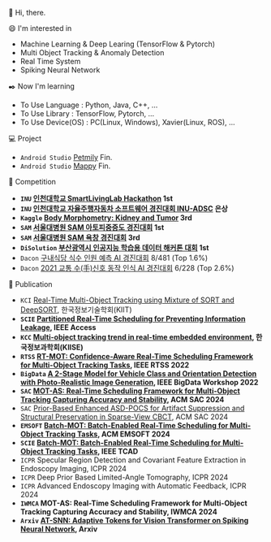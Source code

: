 :wave: Hi, there.

:smile: I'm interested in
 - Machine Learning & Deep Learing (TensorFlow & Pytorch)
 - Multi Object Tracking & Anomaly Detection
 - Real Time System
 - Spiking Neural Network

:black_nib: Now I'm learning
 - To Use Language : Python, Java, C++, ...
 - To Use Library : TensorFlow, Pytorch, ...
 - To Use Device(OS) : PC(Linux, Windows), Xavier(Linux, ROS), ...

:computer: Project
 - `Android Studio` [Petmily](https://github.com/sunni3722/PetApplication) Fin.
 - `Android Studio` [Mappy](https://github.com/Jarvas-2021/open-sw-dev) Fin.

:triangular_flag_on_post: Competition<br>
 - **`INU` [인천대학교 SmartLivingLab Hackathon](https://github.com/anima0729/INU-SmartLivingLabHakathon) 1st**
 - **`INU` [인천대학교 자율주행자동차 소프트웨어 경진대회 INU-ADSC](http://www.inu.ac.kr/user/indexSub.do?codyMenuSeq=102091&siteId=isis&dum=dum&boardId=48017&page=1&command=view&boardSeq=639651) 은상**
 - **`Kaggle` [Body Morphometry: Kidney and Tumor](https://www.kaggle.com/c/body-morphometry-kidney-and-tumor) 3rd**
 - **`SAM` [서울대병원 SAM 아토피중증도 경진대회](https://sam.healthbigdata.org/) 1st**
 - **`SAM` [서울대병원 SAM 욕창 경진대회](https://sam.healthbigdata.org/) 3rd**
 - **`DiSolution` [부산광역시 인공지능 학습용 데이터 해커톤 대회](https://github.com/anima0729/SlowFast) 1st**
 - `Dacon` [구내식당 식수 인원 예측 AI 경진대회](https://dacon.io/competitions/official/235743/overview/description) 8/481 (Top 1.6%)
 - `Dacon` [2021 교통 수(手)신호 동작 인식 AI 경진대회](https://www.dacon.io/competitions/official/235806/leaderboard) 6/228 (Top 2.6%)

:page_facing_up: Publication<br>
- `KCI` [Real-Time Multi-Object Tracking using Mixture of SORT and DeepSORT](https://www.kci.go.kr/kciportal/ci/sereArticleSearch/ciSereArtiView.kci?sereArticleSearchBean.artiId=ART002767099), 한국정보기술학회(KIIT)
- **`SCIE` [Partitioned Real-Time Scheduling for Preventing Information Leakage](https://ieeexplore.ieee.org/document/9720955), IEEE Access**
- **`KCC` [Multi-object tracking trend in real-time embedded environment](https://www.dbpia.co.kr/journal/articleDetail?nodeId=NODE11113128), 한국정보과학회(KIISE)**
- **`RTSS` [RT-MOT: Confidence-Aware Real-Time Scheduling Framework for Multi-Object Tracking Tasks](https://ieeexplore.ieee.org/document/9984748), IEEE RTSS 2022**
- **`BigData` [A 2-Stage Model for Vehicle Class and Orientation Detection with Photo-Realistic Image Generation](https://ieeexplore.ieee.org/document/10020472), IEEE BigData Workshop 2022**
- **`SAC` [MOT-AS: Real-Time Scheduling Framework for Multi-Object Tracking Capturing Accuracy and Stability](https://dl.acm.org/doi/10.1145/3605098.3635996), ACM SAC 2024**
- `SAC` 	[Prior-Based Enhanced ASD-POCS for Artifact Suppression and Structural Preservation in Sparse-View CBCT](https://dl.acm.org/doi/10.1145/3605098.3635910), ACM SAC 2024
- **`EMSOFT` [Batch-MOT: Batch-Enabled Real-Time Scheduling for Multi-Object Tracking Tasks](https://ieeexplore.ieee.org/document/10639827), ACM EMSOFT 2024**
- **`SCIE` [Batch-MOT: Batch-Enabled Real-Time Scheduling for Multi-Object Tracking Tasks](https://ieeexplore.ieee.org/document/10639827), IEEE TCAD**
- `ICPR` Specular Region Detection and Covariant Feature Extraction in Endoscopy Imaging, ICPR 2024
- `ICPR` Deep Prior Based Limited-Angle Tomography, ICPR 2024
- `ICPR` Advanced Endoscopy Imaging with Automatic Feedback, ICPR 2024
- **`IWMCA` MOT-AS: Real-Time Scheduling Framework for Multi-Object Tracking Capturing Accuracy and Stability, IWMCA 2024**
- **`Arxiv` [AT-SNN: Adaptive Tokens for Vision Transformer on Spiking Neural Network](https://arxiv.org/abs/2408.12293), Arxiv**
